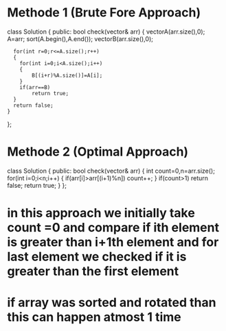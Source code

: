 # Methode 1 (Brute Fore Approach)

class Solution {
public:
    bool check(vector<int>& arr) {
      vector<int>A(arr.size(),0);
      A=arr;
      sort(A.begin(),A.end());
      vector<int>B(arr.size(),0);

      for(int r=0;r<=A.size();r++)
      {
        for(int i=0;i<A.size();i++)
        {
            B[(i+r)%A.size()]=A[i];
        }
        if(arr==B)
            return true;
      }
      return false;
    }
};

# Methode 2 (Optimal Approach)

class Solution {
public:
    bool check(vector<int>& arr) {
      int count=0,n=arr.size();
      for(int i=0;i<n;i++)
      {
        if(arr[i]>arr[(i+1)%n])
            count++;
      }
      if(count>1)
        return false;
    return true;
    }
};

# in this approach we initially take count =0 and compare if ith element is greater than i+1th element and for last element we checked if it is greater than the first element
# if array was sorted and rotated than this can happen atmost 1 time
